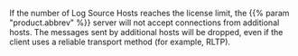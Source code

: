 ---
---
<!-- DISCLAIMER: This file is based on the syslog-ng Open Source Edition documentation https://github.com/balabit/syslog-ng-ose-guides/commit/2f4a52ee61d1ea9ad27cb4f3168b95408fddfdf2 and is used under the terms of The syslog-ng Open Source Edition Documentation License. The file has been modified by Axoflow. -->
If the number of Log Source Hosts reaches the license limit, the {{% param "product.abbrev" %}} server will not accept connections from additional hosts. The messages sent by additional hosts will be dropped, even if the client uses a reliable transport method (for example, RLTP).
